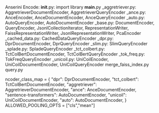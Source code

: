 Anserini Encode:
__init__.py: import library
__main__.py
_aggretriever.py: AggretrieverDocumentEncoder, AggretrieverQueryEncoder
_ance.py: AnceEncoder, AnceDocumentEncoder, AnceQueryEncoder
_auto.py: AutoQueryEncoder, AutoDocumentEncoder
_base.py: DocumentEncoder, QueryEncoder, JsonlCollectionIterator, RepresentationWriter, FaissRepresentationWriter, JsonlRepresentationWriter, PcaEncoder
_cached_data.py: CachedDataQueryEncoder
_dpr.py: DprDocumentEncoder, DprQueryEncoder
_slim.py: SlimQueryEncoder
_splade.py: SpladeQueryEncoder
_tct_colbert.py: TctColBertDocumentEncoder, TctColBertQueryEncoder
_tok_freq.py: TokFreqQueryEncoder
_unicoil.py: UniCoilEncoder, UniCoilDocumentEncoder, UniCoilQueryEncoder
merge_faiss_index.py
query.py

ncoder_class_map = {
    "dpr": DprDocumentEncoder,
    "tct_colbert": TctColBertDocumentEncoder,
    "aggretriever": AggretrieverDocumentEncoder,
    "ance": AnceDocumentEncoder,
    "sentence-transformers": AutoDocumentEncoder,
    "unicoil": UniCoilDocumentEncoder,
    "auto": AutoDocumentEncoder,
}
ALLOWED_POOLING_OPTS = ["cls","mean"]
